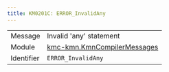 ```yaml
---
title: KM0201C: ERROR_InvalidAny
---
```


|            |           |
|------------|---------- |
| Message    | Invalid 'any' statement |
| Module     | [kmc-kmn.KmnCompilerMessages](kmc-kmn.kmncompilermessages) |
| Identifier | `ERROR_InvalidAny` |


